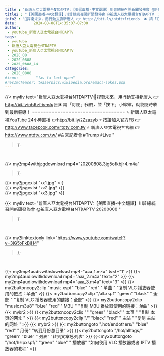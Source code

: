 ```yaml
---
title : "新唐人亞太電視台NTDAPTV:【美國直播-中文翻譯】川普總統召開新聞發佈會 @新唐人亞太電視台NTDAPTV  20200808 "
title2 : "【美國直播-中文翻譯】川普總統召開新聞發佈會 @新唐人亞太電視台NTDAPTV  20200808 "
info2 : "💪捍衛未來，用行動支持新唐人 👉 http://bit.ly/ntdtvfriends ￼🛎 請「訂閱」我們，並「按下」小鈴鐺，就能隨時收到最新報導！ ================================= ⭐️ 新唐人亞太電視YouTube 24小時直播 👉http://bit.ly/2Zzazyb ⭐️ 按讚加入官方FB 👉http://www.facebook.com/ntdtv.com.tw ⭐️ 新唐人亞太電視台官網 👉http://www.ntdtv.com.tw/ #白宮記者會 #Trump #Live "
date:        2020-08-08T14:35:07-07:00
author:
 - youtube_新唐人亞太電視台NTDAPTV
tags:
 - youtube
 - 新唐人亞太電視台NTDAPTV
 - youtube_新唐人亞太電視台NTDAPTV
 - 2020_08
 - 2020_0808
 - 2020_0808_14
categories:
 - 2020_0808
#icon:        "fas fa-lock-open"
#resImgTeaser: teaserpics/wikipedia.org/emacs-jokes.png
---
```


{{< mydiv text="新唐人亞太電視台NTDAPTV:💪捍衛未來，用行動支持新唐人 👉 http://bit.ly/ntdtvfriends ￼🛎 請「訂閱」我們，並「按下」小鈴鐺，就能隨時收到最新報導！ ================================= ⭐️ 新唐人亞太電視YouTube 24小時直播 👉http://bit.ly/2Zzazyb ⭐️ 按讚加入官方FB 👉http://www.facebook.com/ntdtv.com.tw ⭐️ 新唐人亞太電視台官網 👉http://www.ntdtv.com.tw/ #白宮記者會 #Trump #Live "
>}}
<br>


{{< my2mp4withjpgdownload mp4="20200808_3jg5ofkbjh4.m4a"
>}}

{{< my2jpgexist "xx1.jpg" >}}<br>
{{< my2jpgexist "xx2.jpg" >}}<br>
{{< my2jpgexist "xx3.jpg" >}}<br>



{{< mydiv text="新唐人亞太電視台NTDAPTV:【美國直播-中文翻譯】川普總統召開新聞發佈會 @新唐人亞太電視台NTDAPTV  20200808 "
>}}
<br>

{{< my2linktextonly link="https://www.youtube.com/watch?v=3jG5oFkBjH4"
>}}


<br>

{{< my2mp4audiowithdownload mp4="aaa_1.m4a"    text="1" >}}
{{< my2mp4audiowithdownload mp4="aaa_2.m4a"    text="2" >}}
{{< my2mp4audiowithdownload mp4="aaa_3.m4a"    text="3" >}}
{{< my2buttoncopy2clip "music.xspf"        "blue"   "red"    " 单曲 "  "复制 VLC 播放器使用的链接：单曲" >}} {{< my2buttoncopy2clip "/all.xspf"         "green"  "black"  " 全部 "  "复制 VLC 播放器使用的链接：全部" >}} {{< my2buttoncopy2clip "music.m3u8"        "blue"   "red"    " M3U  "    "复制 M3U 播放器使用的链接：单曲" >}} {{< mybr2 >}} {{< my2buttoncopy2clip ""                  "green"  "black"  " 本页 "    "复制 本页的网址 " >}} {{< my2buttoncopy2clip "/"                 "black"  "red"    " 主站 "    "复制 主站的网址 " >}} {{< mybr2 >}} {{< my2buttongoto      "/hot/endothers/"   "blue"   "red"    " 月份"   "转到月份总目录" >}} {{< my2buttongoto      "/hot/alltags/"     "green"  "blue"   " 列表"   "转到文章总列表" >}} {{< my2buttongoto      "/hot/helpxspf/"    "green"  "blue"   " 播放器" "如何使用 VLC 播放器或者 IPTV 播放器的教程" >}} 
